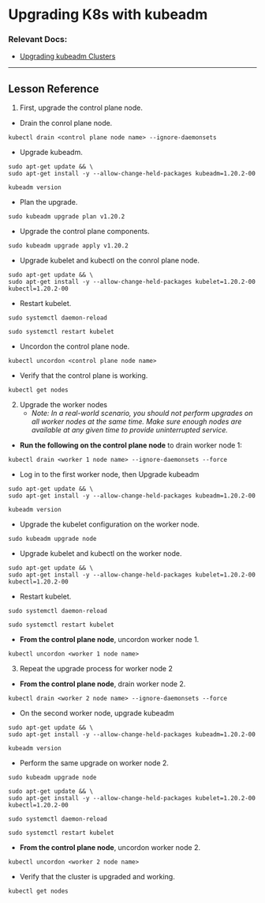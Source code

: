 # Upgrading K8s with kubeadm

### Relevant Docs:
  - [Upgrading kubeadm Clusters](https://kubernetes.io/docs/tasks/administer-cluster/kubeadm/kubeadm-upgrade/)

  ---

## Lesson Reference

1. First, upgrade the control plane node.
  - Drain the conrol plane node.
  ```
  kubectl drain <control plane node name> --ignore-daemonsets
  ```
  - Upgrade kubeadm.
  ```
  sudo apt-get update && \
  sudo apt-get install -y --allow-change-held-packages kubeadm=1.20.2-00

  kubeadm version
  ```
  - Plan the upgrade.
  ```
  sudo kubeadm upgrade plan v1.20.2
  ```
  - Upgrade the control plane components.
  ```
  sudo kubeadm upgrade apply v1.20.2
  ```
  - Upgrade kubelet and kubectl on the conrol plane node.
  ```
  sudo apt-get update && \
  sudo apt-get install -y --allow-change-held-packages kubelet=1.20.2-00 kubectl=1.20.2-00
  ```
  - Restart kubelet.
  ```
  sudo systemctl daemon-reload

  sudo systemctl restart kubelet
  ```
  - Uncordon the control plane node.
  ```
  kubectl uncordon <control plane node name>
  ```
  - Verify that the control plane is working.
  ```
  kubectl get nodes
  ```

2. Upgrade the worker nodes
    - *Note: In a real-world scenario, you should not perform upgrades on all worker nodes at the same time. Make sure enough nodes are available at any given time to provide uninterrupted service.*

  - **Run the following on the control plane node** to drain worker node 1:
  ```
  kubectl drain <worker 1 node name> --ignore-daemonsets --force
  ```
  - Log in to the first worker node, then Upgrade kubeadm
  ```
  sudo apt-get update && \
  sudo apt-get install -y --allow-change-held-packages kubeadm=1.20.2-00

  kubeadm version
  ```
  - Upgrade the kubelet configuration on the worker node.
  ```
  sudo kubeadm upgrade node
  ```
  - Upgrade kubelet and kubectl on the worker node.
  ```
  sudo apt-get update && \
  sudo apt-get install -y --allow-change-held-packages kubelet=1.20.2-00 kubectl=1.20.2-00
  ```
  - Restart kubelet.
  ```
  sudo systemctl daemon-reload

  sudo systemctl restart kubelet
  ```
  - **From the control plane node**, uncordon worker node 1.
  ```
  kubectl uncordon <worker 1 node name>
  ```
3. Repeat the upgrade process for worker node 2

  - **From the control plane node**, drain worker node 2.
  ```
  kubectl drain <worker 2 node name> --ignore-daemonsets --force
  ```
  - On the second worker node, upgrade kubeadm
  ```
  sudo apt-get update && \
  sudo apt-get install -y --allow-change-held-packages kubeadm=1.20.2-00

  kubeadm version
  ```
  - Perform the same upgrade on worker node 2.
  ```
  sudo kubeadm upgrade node

  sudo apt-get update && \
  sudo apt-get install -y --allow-change-held-packages kubelet=1.20.2-00 kubectl=1.20.2-00

  sudo systemctl daemon-reload

  sudo systemctl restart kubelet
  ```
  - **From the control plane node**, uncordon worker node 2.
  ```
  kubectl uncordon <worker 2 node name>
  ```
  - Verify that the cluster is upgraded and working.
  ```
  kubectl get nodes
  ```